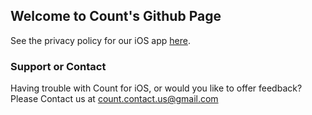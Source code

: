 ## Welcome to Count's Github Page

See the privacy policy for our iOS app [here](https://github.com/MPhelan91/Count/edit/main/PrivacyPolicy.txt).

### Support or Contact

Having trouble with Count for iOS, or would you like to offer feedback?  Please Contact us at count.contact.us@gmail.com
